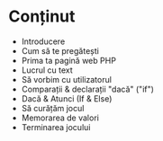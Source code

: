 # Conținut

* Introducere
* Cum să te pregătești
* Prima ta pagină web PHP
* Lucrul cu text
* Să vorbim cu utilizatorul
* Comparații & declarații "dacă" \("if"\)
* Dacă & Atunci \(If & Else\)
* Să curățăm jocul
* Memorarea de valori
* Terminarea jocului



